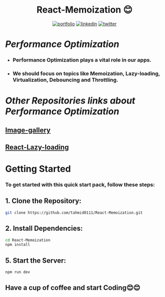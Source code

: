 # <div align="center">React-Memoization 😊</div>

<div align="center">
  
  [![portfolio](https://img.shields.io/badge/my_portfolio-FFFF00?style=for-the-badge&logo=ko-fi&logoColor=black)](https://tahmid0111.github.io/Portfolio_Website_html5/)     [![linkedin](https://img.shields.io/badge/linkedin-0A66C2?style=for-the-badge&logo=linkedin&logoColor=white)](https://www.linkedin.com/in/tahmid-emam/)     [![twitter](https://img.shields.io/badge/twitter-1DA1F2?style=for-the-badge&logo=twitter&logoColor=white)](https://x.com/tahmid_emam)
  
</div>

# _Performance Optimization_

- ### Performance Optimization plays a vital role in our apps.

- ### We should focus on topics like Memoization, Lazy-loading, Virtualization, Debouncing and Throttling.

# _Other Repositories links about Performance Optimization_

## [Image-gallery](https://github.com/tahmid0111/Image-Gallery)
## [React-Lazy-loading](https://github.com/tahmid0111/React_Lazy-loading)

# Getting Started

### To get started with this quick start pack, follow these steps:

## 1. Clone the Repository:

```bash
git clone https://github.com/tahmid0111/React-Memoization.git
```
## 2. Install Dependencies:

```bash
cd React-Memoization
npm install
```

## 5. Start the Server:

```bash
npm run dev
```


## Have a cup of coffee and start Coding😊😊

